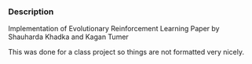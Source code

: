 ### Description
Implementation of Evolutionary Reinforcement Learning Paper by Shauharda Khadka and Kagan Tumer

This was done for a class project so things are not formatted very nicely.
```
